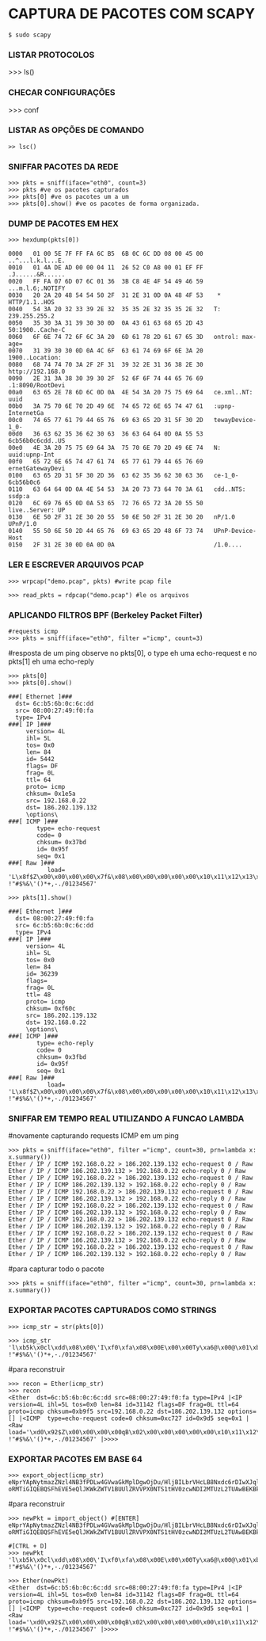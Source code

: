 # CAPTURA DE PACOTES COM SCAPY

    $ sudo scapy

<h3>LISTAR PROTOCOLOS</h3>
    >>> ls()

<h3>CHECAR CONFIGURAÇÕES</h3>
    >>> conf

<h3> LISTAR AS OPÇÕES DE COMANDO </h3>

    >> lsc()

<h3> SNIFFAR PACOTES DA REDE </h3>

    >>> pkts = sniff(iface="eth0", count=3)
    >>> pkts #ve os pacotes capturados
    >>> pkts[0] #ve os pacotes um a um
    >>> pkts[0].show() #ve os pacotes de forma organizada.

<h3> DUMP DE PACOTES EM HEX </h3>

    >>> hexdump(pkts[0])

    0000   01 00 5E 7F FF FA 6C B5  6B 0C 6C DD 08 00 45 00   ..^...l.k.l...E.
    0010   01 4A DE AD 00 00 04 11  26 52 C0 A8 00 01 EF FF   .J......&R......
    0020   FF FA 07 6D 07 6C 01 36  3B C8 4E 4F 54 49 46 59   ...m.l.6;.NOTIFY
    0030   20 2A 20 48 54 54 50 2F  31 2E 31 0D 0A 48 4F 53    * HTTP/1.1..HOS
    0040   54 3A 20 32 33 39 2E 32  35 35 2E 32 35 35 2E 32   T: 239.255.255.2
    0050   35 30 3A 31 39 30 30 0D  0A 43 61 63 68 65 2D 43   50:1900..Cache-C
    0060   6F 6E 74 72 6F 6C 3A 20  6D 61 78 2D 61 67 65 3D   ontrol: max-age=
    0070   31 39 30 30 0D 0A 4C 6F  63 61 74 69 6F 6E 3A 20   1900..Location: 
    0080   68 74 74 70 3A 2F 2F 31  39 32 2E 31 36 38 2E 30   http://192.168.0
    0090   2E 31 3A 38 30 39 30 2F  52 6F 6F 74 44 65 76 69   .1:8090/RootDevi
    00a0   63 65 2E 78 6D 6C 0D 0A  4E 54 3A 20 75 75 69 64   ce.xml..NT: uuid
    00b0   3A 75 70 6E 70 2D 49 6E  74 65 72 6E 65 74 47 61   :upnp-InternetGa
    00c0   74 65 77 61 79 44 65 76  69 63 65 2D 31 5F 30 2D   tewayDevice-1_0-
    00d0   36 63 62 35 36 62 30 63  36 63 64 64 0D 0A 55 53   6cb56b0c6cdd..US
    00e0   4E 3A 20 75 75 69 64 3A  75 70 6E 70 2D 49 6E 74   N: uuid:upnp-Int
    00f0   65 72 6E 65 74 47 61 74  65 77 61 79 44 65 76 69   ernetGatewayDevi
    0100   63 65 2D 31 5F 30 2D 36  63 62 35 36 62 30 63 36   ce-1_0-6cb56b0c6
    0110   63 64 64 0D 0A 4E 54 53  3A 20 73 73 64 70 3A 61   cdd..NTS: ssdp:a
    0120   6C 69 76 65 0D 0A 53 65  72 76 65 72 3A 20 55 50   live..Server: UP
    0130   6E 50 2F 31 2E 30 20 55  50 6E 50 2F 31 2E 30 20   nP/1.0 UPnP/1.0 
    0140   55 50 6E 50 2D 44 65 76  69 63 65 2D 48 6F 73 74   UPnP-Device-Host
    0150   2F 31 2E 30 0D 0A 0D 0A                            /1.0....

<h3> LER E ESCREVER ARQUIVOS PCAP </h3>

    >>> wrpcap("demo.pcap", pkts) #write pcap file

    >>> read_pkts = rdpcap("demo.pcap") #le os arquivos

<h3> APLICANDO FILTROS BPF (Berkeley Packet Filter) </h3>

    #requests icmp
    >>> pkts = sniff(iface="eth0", filter ="icmp", count=3)

#resposta de um ping observe no pkts[0], o type eh uma echo-request e no pkts[1] eh uma echo-reply

    >>> pkts[0]
    >>> pkts[0].show()

    ###[ Ethernet ]### 
      dst= 6c:b5:6b:0c:6c:dd
      src= 08:00:27:49:f0:fa
      type= IPv4
    ###[ IP ]### 
         version= 4L
         ihl= 5L
         tos= 0x0
         len= 84
         id= 5442
         flags= DF
         frag= 0L
         ttl= 64
         proto= icmp
         chksum= 0x1e5a
         src= 192.168.0.22
         dst= 186.202.139.132
         \options\
    ###[ ICMP ]### 
            type= echo-request
            code= 0
            chksum= 0x37bd
            id= 0x95f
            seq= 0x1
    ###[ Raw ]### 
               load= 'L\x8f$Z\x00\x00\x00\x00\x7f&\x08\x00\x00\x00\x00\x00\x10\x11\x12\x13\x14\x15\x16\x17\x18\x19\x1a\x1b\x1c\x1d\x1e\x1f !"#$%&\'()*+,-./01234567'

    >>> pkts[1].show()

    ###[ Ethernet ]### 
      dst= 08:00:27:49:f0:fa
      src= 6c:b5:6b:0c:6c:dd
      type= IPv4
    ###[ IP ]### 
         version= 4L
         ihl= 5L
         tos= 0x0
         len= 84
         id= 36239
         flags= 
         frag= 0L
         ttl= 48
         proto= icmp
         chksum= 0xf60c
         src= 186.202.139.132
         dst= 192.168.0.22
         \options\
    ###[ ICMP ]### 
            type= echo-reply
            code= 0
            chksum= 0x3fbd
            id= 0x95f
            seq= 0x1
    ###[ Raw ]### 
               load= 'L\x8f$Z\x00\x00\x00\x00\x7f&\x08\x00\x00\x00\x00\x00\x10\x11\x12\x13\x14\x15\x16\x17\x18\x19\x1a\x1b\x1c\x1d\x1e\x1f !"#$%&\'()*+,-./01234567'

<h3> SNIFFAR EM TEMPO REAL UTILIZANDO A FUNCAO LAMBDA </h3>

#novamente capturando requests ICMP em um ping

    >>> pkts = sniff(iface="eth0", filter ="icmp", count=30, prn=lambda x: x.summary())
    Ether / IP / ICMP 192.168.0.22 > 186.202.139.132 echo-request 0 / Raw
    Ether / IP / ICMP 186.202.139.132 > 192.168.0.22 echo-reply 0 / Raw
    Ether / IP / ICMP 192.168.0.22 > 186.202.139.132 echo-request 0 / Raw
    Ether / IP / ICMP 186.202.139.132 > 192.168.0.22 echo-reply 0 / Raw
    Ether / IP / ICMP 192.168.0.22 > 186.202.139.132 echo-request 0 / Raw
    Ether / IP / ICMP 186.202.139.132 > 192.168.0.22 echo-reply 0 / Raw
    Ether / IP / ICMP 192.168.0.22 > 186.202.139.132 echo-request 0 / Raw
    Ether / IP / ICMP 186.202.139.132 > 192.168.0.22 echo-reply 0 / Raw
    Ether / IP / ICMP 192.168.0.22 > 186.202.139.132 echo-request 0 / Raw
    Ether / IP / ICMP 186.202.139.132 > 192.168.0.22 echo-reply 0 / Raw
    Ether / IP / ICMP 192.168.0.22 > 186.202.139.132 echo-request 0 / Raw
    Ether / IP / ICMP 186.202.139.132 > 192.168.0.22 echo-reply 0 / Raw
    Ether / IP / ICMP 192.168.0.22 > 186.202.139.132 echo-request 0 / Raw
    Ether / IP / ICMP 186.202.139.132 > 192.168.0.22 echo-reply 0 / Raw

#para capturar todo o pacote

    >>> pkts = sniff(iface="eth0", filter ="icmp", count=30, prn=lambda x: x.summary())

<h3> EXPORTAR PACOTES CAPTURADOS COMO STRINGS </h3>

    >>> icmp_str = str(pkts[0])

    >>> icmp_str
    'l\xb5k\x0cl\xdd\x08\x00\'I\xf0\xfa\x08\x00E\x00\x00Ty\xa6@\x00@\x01\xb9\xf5\xc0\xa8\x00\x16\xba\xca\x8b\x84\x08\x00\xc7\'\t\xd5\x00\x01\xd0\x92$Z\x00\x00\x00\x00qB\x02\x00\x00\x00\x00\x00\x10\x11\x12\x13\x14\x15\x16\x17\x18\x19\x1a\x1b\x1c\x1d\x1e\x1f !"#$%&\'()*+,-./01234567'

#para reconstruir

    >>> recon = Ether(icmp_str)
    >>> recon
    <Ether  dst=6c:b5:6b:0c:6c:dd src=08:00:27:49:f0:fa type=IPv4 |<IP  version=4L ihl=5L tos=0x0 len=84 id=31142 flags=DF frag=0L ttl=64 proto=icmp chksum=0xb9f5 src=192.168.0.22 dst=186.202.139.132 options=[] |<ICMP  type=echo-request code=0 chksum=0xc727 id=0x9d5 seq=0x1 |<Raw  load='\xd0\x92$Z\x00\x00\x00\x00qB\x02\x00\x00\x00\x00\x00\x10\x11\x12\x13\x14\x15\x16\x17\x18\x19\x1a\x1b\x1c\x1d\x1e\x1f !"#$%&\'()*+,-./01234567' |>>>>


<h3> EXPORTAR PACOTES EM BASE 64 </h3>

    >>> export_object(icmp_str)
    eNprYApNytmazZNzl4NB3fPDLw4GVwaGkMplDgwOjDu/HljBILbrVHcLB8Nxdc6rDIwXJqlEMQBB
    oRMTiGIQEBQSFhEVE5eQlJKWkZWTV1BUUlZRVVPX0NTS1tHV0zcwNDI2MTUzL2TUAwBEKBkT

#para reconstruir

    >>> newPkt = import_object() #[ENTER]
    eNprYApNytmazZNzl4NB3fPDLw4GVwaGkMplDgwOjDu/HljBILbrVHcLB8Nxdc6rDIwXJqlEMQBB
    oRMTiGIQEBQSFhEVE5eQlJKWkZWTV1BUUlZRVVPX0NTS1tHV0zcwNDI2MTUzL2TUAwBEKBkT

    #[CTRL + D]
    >>> newPkt
    'l\xb5k\x0cl\xdd\x08\x00\'I\xf0\xfa\x08\x00E\x00\x00Ty\xa6@\x00@\x01\xb9\xf5\xc0\xa8\x00\x16\xba\xca\x8b\x84\x08\x00\xc7\'\t\xd5\x00\x01\xd0\x92$Z\x00\x00\x00\x00qB\x02\x00\x00\x00\x00\x00\x10\x11\x12\x13\x14\x15\x16\x17\x18\x19\x1a\x1b\x1c\x1d\x1e\x1f !"#$%&\'()*+,-./01234567'

    >>> Ether(newPkt)
    <Ether  dst=6c:b5:6b:0c:6c:dd src=08:00:27:49:f0:fa type=IPv4 |<IP  version=4L ihl=5L tos=0x0 len=84 id=31142 flags=DF frag=0L ttl=64 proto=icmp chksum=0xb9f5 src=192.168.0.22 dst=186.202.139.132 options=[] |<ICMP  type=echo-request code=0 chksum=0xc727 id=0x9d5 seq=0x1 |<Raw  load='\xd0\x92$Z\x00\x00\x00\x00qB\x02\x00\x00\x00\x00\x00\x10\x11\x12\x13\x14\x15\x16\x17\x18\x19\x1a\x1b\x1c\x1d\x1e\x1f !"#$%&\'()*+,-./01234567' |>>>>
